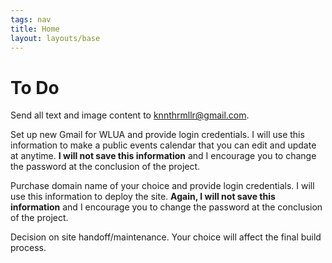 ```yaml
---
tags: nav
title: Home
layout: layouts/base
---
```

# To Do

Send all text and image content to <knnthrmllr@gmail.com>.

Set up new Gmail for WLUA and provide login credentials.  I will use this information to make a public events calendar that you can edit and update at anytime.  **I will not save this information** and I encourage you to change the password at the conclusion of the project.

Purchase domain name of your choice and provide login credentials.  I will use this information to deploy the site.  **Again, I will not save this information** and I encourage you to change the password at the conclusion of the project.

Decision on site handoff/maintenance.  Your choice will affect the final build process.

